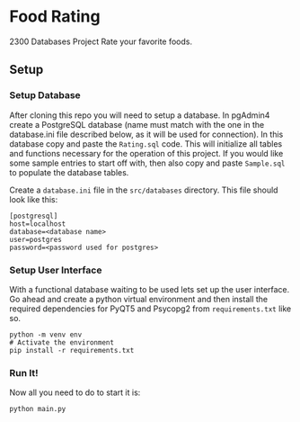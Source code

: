 # Food Rating
2300 Databases Project
Rate your favorite foods.

## Setup
### Setup Database
After cloning this repo you will need to setup a database.
In pgAdmin4 create a PostgreSQL database (name must match with the one in the database.ini file described below, as it will be used for connection). In this database copy and paste the `Rating.sql` code. This will initialize all tables and functions necessary for the operation of this project.
If you would like some sample entries to start off with, then also copy and paste `Sample.sql` to populate the database tables.

Create a `database.ini` file in the `src/databases` directory. This file should look like this:
```
[postgresql]
host=localhost
database=<database name>
user=postgres
password=<password used for postgres>
```

### Setup User Interface
With a functional database waiting to be used lets set up the user interface.
Go ahead and create a python virtual environment and then install the required dependencies for PyQT5 and Psycopg2 from `requirements.txt` like so.
```
python -m venv env
# Activate the environment
pip install -r requirements.txt
```

### Run It!
Now all you need to do to start it is:
```
python main.py
```
